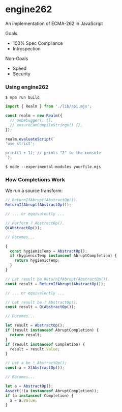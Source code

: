 # engine262

An implementation of ECMA-262 in JavaScript

Goals
- 100% Spec Compliance
- Introspection

Non-Goals
- Speed
- Security

### Using engine262

`$ npm run build`

```js
import { Realm } from './lib/api.mjs';

const realm = new Realm({
  // onDebugger() {},
  // ensureCanCompileStrings() {},
});

realm.evaluateScript(`
'use strict';

print(1 + 1); // prints "2" to the console
`);
```

`$ node --experimental-modules yourfile.mjs`

### How Completions Work

We run a source transform:

```js
// ReturnIfAbrupt(AbstractOp()).
ReturnIfAbrupt(AbstractOp());

// ... or equivalently ...

// Perform ? AbstractOp().
Q(AbstractOp());

// Becomes...

{
  const hygienicTemp = AbstractOp();
  if (hygienicTemp instanceof AbruptCompletion) {
    return hygienicTemp;
  }
}
```

```js
// Let result be ReturnIfAbrupt(AbstractOp()).
const result = ReturnIfAbrupt(AbstractOp());

// ... or equivalently ...

// Let result be ? AbstractOp().
const result = Q(AbstractOp());

// Becomes...

let result = AbstractOp();
if (result instanceof AbruptCompletion) {
  return result;
}
if (result instanceof Completion) {
  result = result.Value;
}
```

```js
// Let a be ! AbstractOp();
const a = X(AbstractOp());

// Becomes...

let a = AbstractOp();
Assert(!(a instanceof AbruptCompletion));
if (a instanceof Completion) {
  a = a.Value;
}
```
